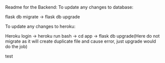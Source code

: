 Readme for the Backend:
To update any changes to database:

flask db migrate ->
flask db upgrade

To update any changes to heroku:

Heroku login ->
heroku run bash ->
cd app ->
flask db upgrade(Here do not migrate as it will create duplicate file and cause error, just upgrade would do the job)




test

